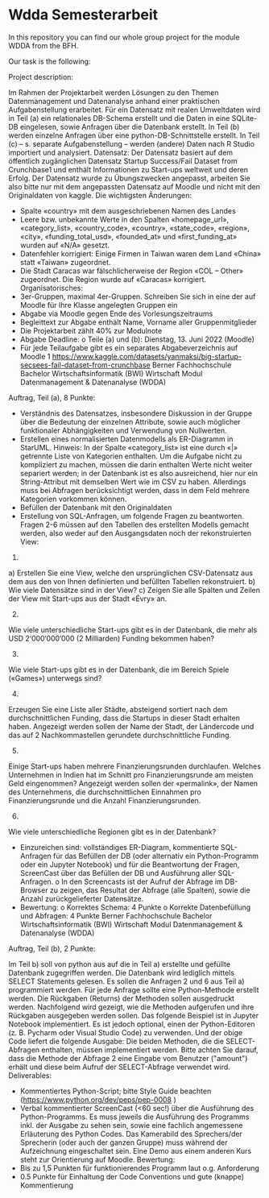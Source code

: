 # Wdda Semesterarbeit
In this repository you can find our whole group project for the module WDDA from the BFH.

Our task is the following: 

Project description:

Im Rahmen der Projektarbeit werden Lösungen zu den Themen Datenmanagement und Datenanalyse anhand einer praktischen Aufgabenstellung erarbeitet. Für ein Datensatz mit realen Umweltdaten wird in Teil (a) ein relationales DB-Schema erstellt und die Daten in eine SQLite-DB eingelesen, sowie Anfragen über die Datenbank erstellt. In Teil (b) werden einzelne Anfragen über eine python-DB-Schnittstelle erstellt. In Teil (c) – s. separate Aufgabenstellung – werden (andere) Daten nach R Studio importiert und analysiert.
Datensatz: Der Datensatz basiert auf dem öffentlich zugänglichen Datensatz Startup Success/Fail Dataset from Crunchbase1 und enthält Informationen zu Start-ups weltweit und deren Erfolg. Der Datensatz wurde zu Übungszwecken angepasst, arbeiten Sie also bitte nur mit dem angepassten Datensatz auf Moodle und nicht mit den Originaldaten von kaggle. Die wichtigsten Änderungen:
- Spalte «country» mit dem ausgeschriebenen Namen des Landes
- Leere bzw. unbekannte Werte in den Spalten «homepage_url», «category_list», «country_code», «country», «state_code», «region», «city», «funding_total_usd», «founded_at» und «first_funding_at» wurden auf «N/A» gesetzt.
- Datenfehler korrigiert: Einige Firmen in Taiwan waren dem Land «China» statt «Taiwan» zugeordnet.
- Die Stadt Caracas war fälschlicherweise der Region «COL – Other» zugeordnet. Die Region wurde auf «Caracas» korrigiert.
Organisatorisches:
- 3er-Gruppen, maximal 4er-Gruppen. Schreiben Sie sich in eine der auf Moodle für Ihre Klasse angelegten Gruppen ein
- Abgabe via Moodle gegen Ende des Vorlesungszeitraums
- Begleittext zur Abgabe enthält Name, Vorname aller Gruppenmitglieder
- Die Projektarbeit zählt 40% zur Modulnote
- Abgabe Deadline:
o Teile (a) und (b): Dienstag, 13. Juni 2022 (Moodle)
- Für jede Teilaufgabe gibt es ein separates Abgabeverzeichnis auf Moodle
1 https://www.kaggle.com/datasets/yanmaksi/big-startup-secsees-fail-dataset-from-crunchbase
Berner Fachhochschule Bachelor Wirtschaftsinformatik (BWI)
Wirtschaft Modul Datenmanagement & Datenanalyse (WDDA)

Auftrag, Teil (a), 8 Punkte:

- Verständnis des Datensatzes, insbesondere Diskussion in der Gruppe über die Bedeutung der einzelnen Attribute, sowie auch möglicher funktionaler Abhängigkeiten und Verwendung von Nullwerten.
- Erstellen eines normalisierten Datenmodells als ER-Diagramm in StarUML. Hinweis: In der Spalte «category_list» ist eine durch «|» getrennte Liste von Kategorien enthalten. Um die Aufgabe nicht zu kompliziert zu machen, müssen die darin enthalten Werte nicht weiter separiert werden; in der Datenbank ist es also ausreichend, hier nur ein String-Attribut mit demselben Wert wie im CSV zu haben. Allerdings muss bei Abfragen berücksichtigt werden, dass in dem Feld mehrere Kategorien vorkommen können.
- Befüllen der Datenbank mit den Originaldaten
- Erstellung von SQL-Anfragen, um folgende Fragen zu beantworten. Fragen 2-6 müssen auf den Tabellen des erstellten Modells gemacht werden, also weder auf den Ausgangsdaten noch der rekonstruierten View:

1.
a) Erstellen Sie eine View, welche den ursprünglichen CSV-Datensatz aus dem aus den von Ihnen definierten und befüllten Tabellen rekonstruiert.
b) Wie viele Datensätze sind in der View?
c) Zeigen Sie alle Spalten und Zeilen der View mit Start-ups aus der Stadt «Évry» an.

2.
Wie viele unterschiedliche Start-ups gibt es in der Datenbank, die mehr als USD 2‘000‘000‘000 (2 Milliarden) Funding bekommen haben?

3.
Wie viele Start-ups gibt es in der Datenbank, die im Bereich Spiele («Games») unterwegs sind?

4.
Erzeugen Sie eine Liste aller Städte, absteigend sortiert nach dem durchschnittlichen Funding, dass die Startups in dieser Stadt erhalten haben. Angezeigt werden sollen der Name der Stadt, der Ländercode und das auf 2 Nachkommastellen gerundete durchschnittliche Funding.

5.
Einige Start-ups haben mehrere Finanzierungsrunden durchlaufen. Welches Unternehmen in Indien hat im Schnitt pro Finanzierungsrunde am meisten Geld eingenommen? Angezeigt werden sollen der «permalink», der Namen des Unternehmens, die durchschnittlichen Einnahmen pro Finanzierungsrunde und die Anzahl Finanzierungsrunden.

6.
Wie viele unterschiedliche Regionen gibt es in der Datenbank?
- Einzureichen sind: vollständiges ER-Diagram, kommentierte SQL-Anfragen für das Befüllen der DB (oder alternativ ein Python-Programm oder ein Jupyter Notebook) und für die Beantwortung der Fragen, ScreenCast über das Befüllen der DB und Ausführung aller SQL-Anfragen.
o In den Screencasts ist der Aufruf der Abfrage im DB-Browser zu zeigen, das Resultat der Abfrage (alle Spalten), sowie die Anzahl zurückgelieferter Datensätze.
- Bewertung:
o Korrektes Schema: 4 Punkte
o Korrekte Datenbefüllung und Abfragen: 4 Punkte
Berner Fachhochschule Bachelor Wirtschaftsinformatik (BWI)
Wirtschaft Modul Datenmanagement & Datenanalyse (WDDA)

Auftrag, Teil (b), 2 Punkte:

Im Teil b) soll von python aus auf die in Teil a) erstellte und gefüllte Datenbank zugegriffen werden. Die Datenbank wird lediglich mittels SELECT Statements gelesen. Es sollen die Anfragen 2 und 6 aus Teil a) programmiert werden. Für jede Anfrage sollte eine Python-Methode erstellt werden. Die Rückgaben (Returns) der Methoden sollen ausgedruckt werden. Nachfolgend wird gezeigt, wie die Methoden aufgerufen und ihre Rückgaben ausgegeben werden sollen. Das folgende Beispiel ist in Jupyter Notebook implementiert. Es ist jedoch optional, einen der Python-Editoren (z. B. Pycharm oder Visual Studio Code) zu verwenden.
Und der obige Code liefert die folgende Ausgabe:
Die beiden Methoden, die die SELECT-Abfragen enthalten, müssen implementiert werden. Bitte achten Sie darauf, dass die Methode der Abfrage 2 eine Eingabe vom Benutzer ("amount") erhält und diese beim Aufruf der SELECT-Abfrage verwendet wird.
Deliverables:
- Kommentiertes Python-Script; bitte Style Guide beachten (https://www.python.org/dev/peps/pep-0008 )
- Verbal kommentierter ScreenCast (<60 sec!) über die Ausführung des Python-Programms. Es muss jeweils die Ausführung des Programms inkl. der Ausgabe zu sehen sein, sowie eine fachlich angemessene Erläuterung des Python Codes. Das Kamerabild des Sprechers/der Sprecherin (oder auch der ganzen Gruppe) muss während der Aufzeichnung eingeschaltet sein. Eine Demo aus einem anderen Kurs steht zur Orientierung auf Moodle.
Bewertung:
- Bis zu 1,5 Punkten für funktionierendes Programm laut o.g. Anforderung
- 0.5 Punkte für Einhaltung der Code Conventions und gute (knappe) Kommentierung
